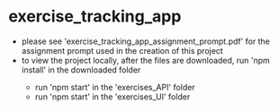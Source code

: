 <h1>exercise_tracking_app</h1>
<ul>
<li>please see 'exercise_tracking_app_assignment_prompt.pdf' for the assignment prompt used in the creation of this project</li>
<li>to view the project locally, after the files are downloaded, run 'npm install' in the downloaded folder</li>
  <ul>
  <li>run 'npm start' in the 'exercises_API' folder</li>
  <li>run 'npm start' in the 'exercises_UI' folder</li>
  </ul>
</ul>